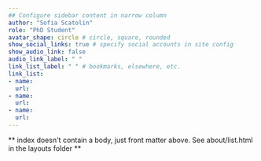 ```yaml
---
## Configure sidebar content in narrow column
author: "Sofia Scatolin"
role: "PhD Student"
avatar_shape: circle # circle, square, rounded
show_social_links: true # specify social accounts in site config
show_audio_link: false
audio_link_label: " "
link_list_label: " " # bookmarks, elsewhere, etc.
link_list:
- name: 
  url: 
- name: 
  url: 
- name: 
  url: 
---
```


** index doesn't contain a body, just front matter above.
See about/list.html in the layouts folder **
